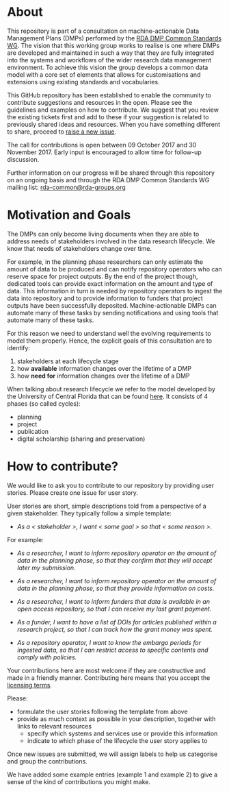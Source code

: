# About

This repository is part of a consultation on machine-actionable Data Management Plans (DMPs) performed by the [RDA DMP Common Standards WG]( https://www.rd-alliance.org/groups/dmp-common-standards-wg). The vision that this working group works to realise is one where DMPs are developed and maintained in such a way that they are fully integrated into the systems and workflows of the wider research data management environment. To achieve this vision the group develops a common data model with a core set of elements that allows for customisations and extensions using existing standards and vocabularies. 

This GitHub repository has been established to enable the community to contribute suggestions and resources in the open. Please see the guidelines and examples on how to contribute. We suggest that you review the existing tickets first and add to these if your suggestion is related to previously shared ideas and resources. When you have something different to share, proceed to [raise a new issue](https://github.com/RDA-DMP-Common/user-stories/issues).

The call for contributions is open between 09 October 2017 and 30 November 2017. Early input is encouraged to allow time for follow-up discussion.

Further information on our progress will be shared through this repository on an ongoing basis and through the RDA DMP Common Standards WG mailing list: rda-common@rda-groups.org

# Motivation and Goals
The DMPs can only become living documents when they are able to address needs of stakeholders involved in the data research lifecycle. We know that needs of stakeholders change over time. 

For example, in the planning phase researchers can only estimate the amount of data to be produced and can notify repository operators who can reserve space for project outputs. By the end of the project though, dedicated tools can provide exact information on the amount and type of data. This information in turn is needed by repository operators to ingest the data into repository and to provide information to funders that project outputs have been successfully deposited. Machine-actionable DMPs can automate many of these tasks by sending notifications and using tools that automate many of these tasks. 

For this reason we need to understand well the evolving requirements to model them properly. Hence, the explicit goals of this consultation are to identify:
1.	stakeholders at each lifecycle stage
2.	how **available** information changes over the lifetime of a DMP
3.	how **need for** information changes  over the lifetime of a DMP

When talking about research lifecycle we refer to the model developed by the University of Central Florida that can be found [here](http://library.ucf.edu/about/departments/scholarly-communication/research-lifecycle/). It consists of 4 phases (so called cycles):
- planning
- project
- publication
- digital scholarship (sharing and preservation)

# How to contribute?
We would like to ask you to contribute to our repository by providing user stories. Please create one issue for user story.

User stories are short, simple descriptions told from a perspective of a given stakeholder. They typically follow a simple template:

- *As a < stakeholder >, I want < some goal > so that < some reason >.* 

For example:
- *As a researcher, I want to inform repository operator on the amount of data in the planning phase, so that they confirm that they will accept later my submission.*

- *As a researcher, I want to inform repository operator on the amount of data in the planning phase, so that they provide information on costs.*

- *As a researcher, I want to inform funders that data is available in an open access repository, so that I can receive my last grant payment.*

- *As a funder, I want to have a list of DOIs for articles published within a research project, so that I can track how the grant money was spent.* 

- *As a repository operator, I want to know the embargo periods for ingested data, so that I can restrict access to specific contents and comply with policies.*


Your contributions here are most welcome if they are constructive and made in a friendly manner. Contributing here means that you accept the [licensing terms](https://github.com/RDA-DMP-Common/user-stories/blob/master/LICENSE.md).

Please:
-	formulate the user stories following the template from above
- provide as much context as possible in your description, together with links to relevant resources
  - specify which systems and services use or provide this information
  - indicate to which phase of the lifecycle the user story applies to

Once new issues are submitted, we will assign labels to help us categorise and group the contributions.

We have added some example entries (example 1 and example 2) to give a sense of the kind of contributions you might make. 
